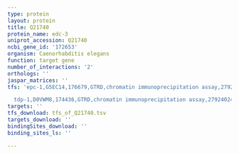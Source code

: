 ```yaml
---
type: protein
layout: protein
title: Q21740
protein_name: edc-3
uniprot_accession: Q21740
ncbi_gene_id: '172653'
organism: Caenorhabditis elegans
function: target gene
number_of_interactions: '2'
orthologs: ''
jaspar_matrices: ''
tfs: 'epc-1,G5EC14,176679,GTRD,chromatin immunoprecipitation assay,27924024%5Buid%5D,No

  tdp-1,D0VWM8,174436,GTRD,chromatin immunoprecipitation assay,27924024%5Buid%5D,No'
targets: ''
tfs_download: tfs_of_Q21740.tsv
targets_download: ''
bindingSites_download: ''
binding_sites_ls: ''

---
```

